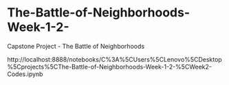 # The-Battle-of-Neighborhoods-Week-1-2-
Capstone Project - The Battle of Neighborhoods 

http://localhost:8888/notebooks/C%3A%5CUsers%5CLenovo%5CDesktop%5Cprojects%5CThe-Battle-of-Neighborhoods-Week-1-2-%5CWeek2-Codes.ipynb
